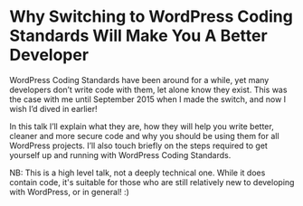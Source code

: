 # Why Switching to WordPress Coding Standards Will Make You A Better Developer

WordPress Coding Standards have been around for a while, yet many developers don’t write code with them, let alone know they exist. This was the case with me until September 2015 when I made the switch, and now I wish I’d dived in earlier! 

In this talk I’ll explain what they are, how they will help you write better, cleaner and more secure code and why you should be using them for all WordPress projects. I’ll also touch briefly on the steps required to get yourself up and running with WordPress Coding Standards.

NB: This is a high level talk, not a deeply technical one. While it does contain code, it's suitable for those who are still relatively new to developing with WordPress, or in general! :)
